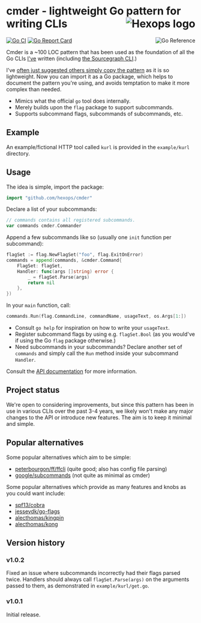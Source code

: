 # cmder - lightweight Go pattern for writing CLIs <a href="https://hexops.com"><img align="right" alt="Hexops logo" src="https://raw.githubusercontent.com/hexops/media/master/readme.svg"></img></a>

<a href="https://pkg.go.dev/github.com/hexops/cmder"><img src="https://pkg.go.dev/badge/badge/github.com/hexops/cmder.svg" alt="Go Reference" align="right"></a>
  
[![Go CI](https://github.com/hexops/cmder/workflows/Go%20CI/badge.svg)](https://github.com/hexops/cmder/actions) [![Go Report Card](https://goreportcard.com/badge/github.com/hexops/cmder)](https://goreportcard.com/report/github.com/hexops/cmder)

Cmder is a ~100 LOC pattern that has been used as the foundation of all the Go CLIs [I've](https://twitter.com/slimsag) written (including [the Sourcegraph CLI](https://github.com/sourcegraph/src-cli/blob/1af97e4f78819ffd042ef000d964090dbb65268f/cmd/src/cmd.go#L1-L123).)

I've [often just suggested others simply copy the pattern](https://twitter.com/slimsag/status/1330924665544404994) as it is so lightweight. Now you can import it as a Go package, which helps to document the pattern you're using, and avoids temptation to make it more complex than needed.

* Mimics what the official `go` tool does internally.
* Merely builds upon the `flag` package to support subcommands.
* Supports subcommand flags, subcommands of subcommands, etc.

## Example

An example/fictional HTTP tool called `kurl` is provided in the `example/kurl` directory.

## Usage

The idea is simple, import the package:

```Go
import "github.com/hexops/cmder"
```

Declare a list of your subcommands:

```Go
// commands contains all registered subcommands.
var commands cmder.Commander
```

Append a few subcommands like so (usually one `init` function per subcommand):

```Go
flagSet := flag.NewFlagSet("foo", flag.ExitOnError)
commands = append(commands, &cmder.Command{
    FlagSet: flagSet,
    Handler: func(args []string) error {
        _ = flagSet.Parse(args)
        return nil
    },
})
```

In your `main` function, call:

```Go
commands.Run(flag.CommandLine, commandName, usageText, os.Args[1:])
```

* Consult `go help` for inspiration on how to write your `usageText`.
* Register subcommand flags by using e.g. `flagSet.Bool` (as you would've if using the Go `flag` package otherwise.)
* Need subcommands in your subcommands? Declare another set of `commands` and simply call the `Run` method inside your subcommand `Handler`.

Consult the [API documentation](https://pkg.go.dev/github.com/hexops/cmder) for more information.

## Project status

We're open to considering improvements, but since this pattern has been in use in various CLIs over the past 3-4 years, we likely won't make any major changes to the API or introduce new features. The aim is to keep it minimal and simple.

## Popular alternatives

Some popular alternatives which aim to be simple:

- [peterbourgon/ff/ffcli](https://github.com/peterbourgon/ff/tree/master/ffcli) (quite good; also has config file parsing)
- [google/subcommands](https://github.com/google/subcommands) (not quite as minimal as cmder)

Some popular alternatives which provide as many features and knobs as you could want include:

- [spf13/cobra](https://github.com/spf13/cobra)
- [jessevdk/go-flags](https://github.com/jessevdk/go-flags)
- [alecthomas/kingpin](https://github.com/alecthomas/kingpin)
- [alecthomas/kong](https://github.com/alecthomas/kong)

## Version history

### v1.0.2

Fixed an issue where subcommands incorrectly had their flags parsed twice. Handlers should always call `flagSet.Parse(args)` on the arguments passed to them, as demonstrated in `example/kurl/get.go`.

### v1.0.1

Initial release.
